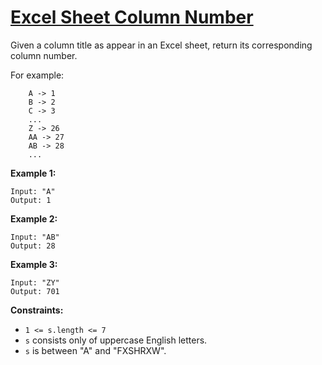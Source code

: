 # [Excel Sheet Column Number](https://leetcode.com/explore/challenge/card/august-leetcoding-challenge/550/week-2-august-8th-august-14th/3419/)

Given a column title as appear in an Excel sheet, return its corresponding column number.

For example:

```
    A -> 1
    B -> 2
    C -> 3
    ...
    Z -> 26
    AA -> 27
    AB -> 28
    ...
```

**Example 1:**

```
Input: "A"
Output: 1
```

**Example 2:**

```
Input: "AB"
Output: 28
```

**Example 3:**

```
Input: "ZY"
Output: 701
```

**Constraints:**

-   `1 <= s.length <= 7`
-   `s` consists only of uppercase English letters.
-   `s` is between "A" and "FXSHRXW".
